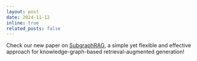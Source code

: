 ```yaml
---
layout: post
date: 2024-11-12
inline: true
related_posts: false
---
```


Check our new paper on [SubgraphRAG](https://arxiv.org/abs/2410.20724), a simple yet flexible and effective approach for knowledge-graph-based retrieval-augmented generation!
